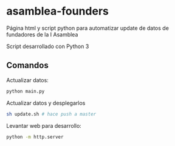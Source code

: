 # asamblea-founders
Página html y script python para automatizar update de datos de fundadores de la I Asamblea

Script desarrollado con Python 3

## Comandos

Actualizar datos:
```sh
python main.py
```

Actualizar datos y desplegarlos
```sh
sh update.sh # hace push a master 
```

Levantar web para desarrollo:
```sh
python -m http.server
```